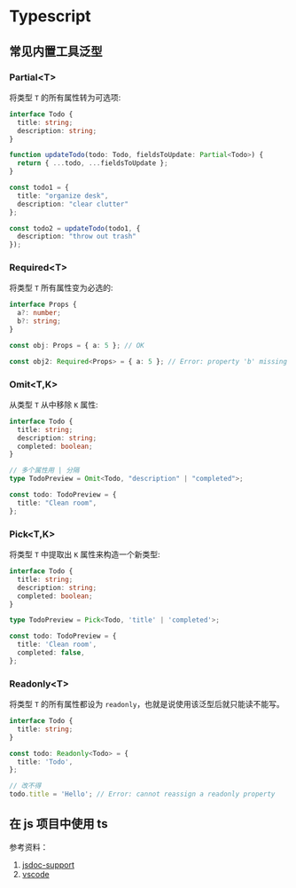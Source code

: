 # Typescript

## 常见内置工具泛型

### Partial\<T>

将类型 `T` 的所有属性转为可选项:

``` ts
interface Todo {
  title: string;
  description: string;
}

function updateTodo(todo: Todo, fieldsToUpdate: Partial<Todo>) {
  return { ...todo, ...fieldsToUpdate };
}

const todo1 = {
  title: "organize desk",
  description: "clear clutter"
};

const todo2 = updateTodo(todo1, {
  description: "throw out trash"
});
```

### Required\<T>

将类型 `T` 所有属性变为必选的:

``` ts
interface Props {
  a?: number;
  b?: string;
}

const obj: Props = { a: 5 }; // OK

const obj2: Required<Props> = { a: 5 }; // Error: property 'b' missing
```

### Omit<T,K>

从类型 `T` 从中移除 `K` 属性:

``` ts
interface Todo {
  title: string;
  description: string;
  completed: boolean;
}

// 多个属性用 | 分隔
type TodoPreview = Omit<Todo, "description" | "completed">;

const todo: TodoPreview = {
  title: "Clean room",
};
```

### Pick<T,K>

将类型 `T` 中提取出 `K` 属性来构造一个新类型:

``` ts
interface Todo {
  title: string;
  description: string;
  completed: boolean;
}

type TodoPreview = Pick<Todo, 'title' | 'completed'>;

const todo: TodoPreview = {
  title: 'Clean room',
  completed: false,
};
```

### Readonly\<T>

将类型 `T` 的所有属性都设为 `readonly`，也就是说使用该泛型后就只能读不能写。

``` ts
interface Todo {
  title: string;
}

const todo: Readonly<Todo> = {
  title: 'Todo',
};

// 改不得
todo.title = 'Hello'; // Error: cannot reassign a readonly property
```

## 在 js 项目中使用 ts

参考资料：

1. [jsdoc-support](https://www.typescriptlang.org/zh/play#example/jsdoc-support)
2. [vscode](https://code.visualstudio.com/docs/nodejs/working-with-javascript#_global-variables-and-type-checking)
